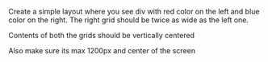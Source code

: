 Create a simple layout where you see div with red color on the left and blue color on the right.
The right grid should be twice as wide as the left one.

Contents of both the grids should be vertically centered

Also make sure its max 1200px and center of the screen
